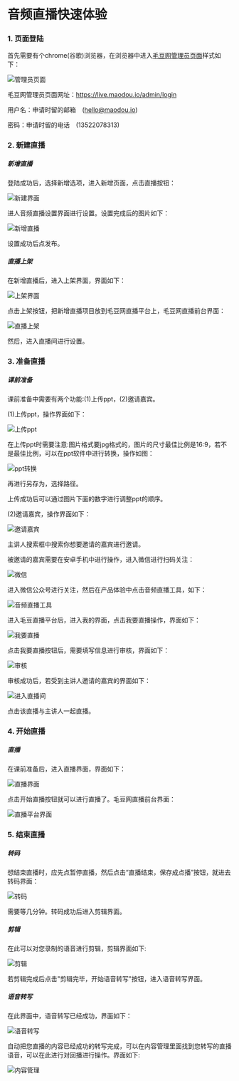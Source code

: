 # 音频直播快速体验

### 1. 页面登陆

首先需要有个chrome(谷歌)浏览器，在浏览器中进入[毛豆网管理员页面](https://live.maodou.io/admin/login)样式如下：

![管理员页面](https://of6ygwuso.qnssl.com/docs/quickstart/zhibo-login.png)

毛豆网管理员页面网址：https://live.maodou.io/admin/login

用户名：申请时留的邮箱　(hello@maodou.io)

密码：申请时留的电话　(13522078313)

### 2. 新建直播

##### 新增直播

登陆成功后，选择新增选项，进入新增页面，点击直播按钮：

![新建界面](https://of6ygwuso.qnssl.com/docs/quickstart/新增直播.png)

进人音频直播设置界面进行设置。设置完成后的图片如下：

![新增直播](https://of6ygwuso.qnssl.com/docs/quickstart/直播设置.png)

设置成功后点发布。

##### 直播上架

在新增直播后，进入上架界面，界面如下：

![上架界面](https://of6ygwuso.qnssl.com/docs/quickstart/上架.png)

点击上架按钮，把新增直播项目放到毛豆网直播平台上，毛豆网直播前台界面：

![直播上架](https://of6ygwuso.qnssl.com/docs/quickstart/前台上架.png)

然后，进入直播间进行设置。

### 3. 准备直播

##### 课前准备

课前准备中需要有两个功能:(1)上传ppt，(2)邀请嘉宾。  

(1)上传ppt，操作界面如下：

![上传ppt](https://of6ygwuso.qnssl.com/docs/quickstart/上传ppt.png)

在上传ppt时需要注意:图片格式要jpg格式的，图片的尺寸最佳比例是16:9，若不是最佳比例，可以在ppt软件中进行转换，操作如图：

![ppt转换](https://of6ygwuso.qnssl.com/docs/quickstart/ppt.png)

再进行另存为，选择路径。

上传成功后可以通过图片下面的数字进行调整ppt的顺序。

(2)邀请嘉宾，操作界面如下：

![邀请嘉宾](https://of6ygwuso.qnssl.com/docs/quickstart/选择嘉宾.png)

主讲人搜索框中搜索你想要邀请的嘉宾进行邀请。

被邀请的嘉宾需要在安卓手机中进行操作，进入微信进行扫码关注：　

![微信](https://of6ygwuso.qnssl.com/docs/quickstart/微信.png)

进入微信公众号进行关注，然后在产品体验中点击音频直播工具，如下：

![音频直播工具](https://of6ygwuso.qnssl.com/docs/quickstart/毛豆音频直播.png)

进入毛豆直播平台后，进入我的界面，点击我要直播操作，界面如下：

![我要直播](https://of6ygwuso.qnssl.com/docs/quickstart/我要直播.png)

点击我要直播按钮后，需要填写信息进行审核，界面如下：

![审核](https://of6ygwuso.qnssl.com/docs/quickstart/审核.png)

审核成功后，若受到主讲人邀请的嘉宾的界面如下：

![进入直播间](https://of6ygwuso.qnssl.com/docs/quickstart/进入直播间.png)

点击该直播与主讲人一起直播。

### 4. 开始直播

##### 直播

在课前准备后，进入直播界面，界面如下：

![直播界面](https://of6ygwuso.qnssl.com/docs/quickstart/开始直播.png)

点击开始直播按钮就可以进行直播了。毛豆网直播前台界面：

![直播平台界面](https://of6ygwuso.qnssl.com/docs/quickstart/直播平台界面.png)

### 5. 结束直播

##### 转码

想结束直播时，应先点暂停直播，然后点击“直播结束，保存成点播”按钮，就进去转码界面：

![转码](https://of6ygwuso.qnssl.com/docs/quickstart/转码.png)

需要等几分钟。转码成功后进入剪辑界面。

##### 剪辑

在此可以对您录制的语音进行剪辑，剪辑界面如下:

![剪辑](https://of6ygwuso.qnssl.com/docs/quickstart/剪辑.png)

若剪辑完成后点击"剪辑完毕，开始语音转写"按钮，进入语音转写界面。

##### 语音转写

在此界面中，语音转写已经成功，界面如下：

![语音转写](https://of6ygwuso.qnssl.com/docs/quickstart/语言转写.png)

自动把您直播的内容已经成功的转写完成，可以在内容管理里面找到您转写的直播语音，可以在此进行对回播进行操作。界面如下:

![内容管理](https://of6ygwuso.qnssl.com/docs/quickstart/结束.png)
